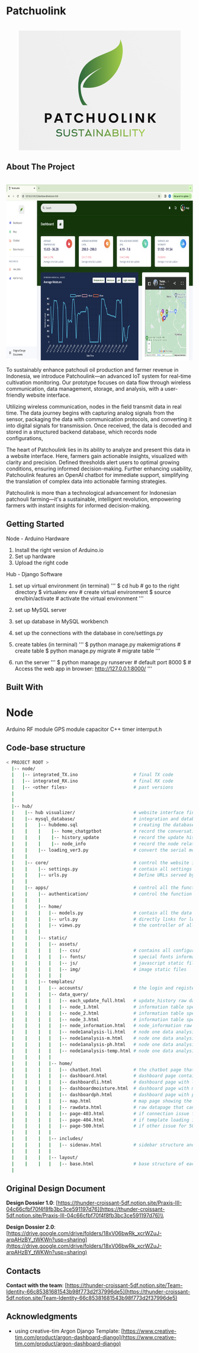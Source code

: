 # Patchuolink
<!-- PROJECT LOGO -->
<br />
<div align="center">
    <img src="hub/apps/static/assets/img/brand/patchoulink.png" alt="Logo" width="437" height="322">
  </a>
</div>


<!-- ABOUT THE PROJECT -->
## About The Project
<br />
<div align="center">
    <img src="hub/hub visualizer/website_dashboard_1.png" alt="Logo" width="756" height="473">
  </a>
</div>

To sustainably enhance patchouli oil production and farmer revenue in Indonesia, we introduce Patchoulink—an advanced IoT system for real-time cultivation monitoring. Our prototype focuses on data flow through wireless communication, data management, storage, and analysis, with a user-friendly website interface.

Utilizing wireless communication, nodes in the field transmit data in real time. The data journey begins with capturing analog signals from the sensor, packaging the data with communication protocols, and converting it into digital signals for transmission. Once received, the data is decoded and stored in a structured backend database, which records node configurations,  

The heart of Patchoulink lies in its ability to analyze and present this data in a website interface. Here, farmers gain actionable insights, visualized with clarity and precision. Defined thresholds alert users to optimal growing conditions, ensuring informed decision-making. Further enhancing usability, Patchoulink features an OpenAI chatbot for immediate support, simplifying the translation of complex data into actionable farming strategies.

Patchoulink is more than a technological advancement for Indonesian patchouli farming—it's a sustainable, intelligent revolution, empowering farmers with instant insights for informed decision-making.

## Getting Started
Node - Arduino Hardware
1. Install the right version of Arduino.io
2. Set up hardware
3. Upload the right code

Hub - Django Software
1. set up virtual environment (in terminal)
'''
$ cd hub                              # go to the right directory
$ virtualenv env                      # create virtual environment
$ source env/bin/activate             # activate the virtual environment
'''

2. set up MySQL server

3. set up database in MySQL workbench

4. set up the connections with the database in core/settings.py

5. create tables (in terminal)
'''
$ python manage.py makemigrations     # create table 
$ python manage.py migrate            # migrate table
'''

6. run the server
'''
$ python manage.py runserver          # default port 8000
$ # Access the web app in browser: http://127.0.0.1:8000/
'''


## Built With
# Node
Arduino
RF module
GPS module
capacitor
C++
timer
interrput.h


## Code-base structure
```bash
< PROJECT ROOT >
  |-- node/
  |   |-- integrated_TX.ino                     # final TX code
  |   |-- integrated_RX.ino                     # final RX code 
  |   |-- <other files>                         # past versions
  |
  |
  |-- hub/
  |    |-- hub visualizer/                      # website interface final screenshots
  |    |-- mysql_database/                      # integration and database file
  |    |    |-- hubdemo.sql                     # creating the database
  |    |    |    |-- home_chatgptbot            # record the conversation with openai api chatbot
  |    |    |    |-- history_update             # record the update history for each round for all the nodes
  |    |    |    |-- node_info                  # record the node related information, like geographical 
  |    |    |-- loading_ver3.py                 # convert the serial monitor data in arduino to SQL database, with simple cleaning and query within
  |    |
  |    |-- core/                                # control the website in a whole serve as the high level controller
  |    |    |-- settings.py                     # contain all settings to connect with local database and basic settings for django webframe
  |    |    |-- urls.py                         # Define URLs served by all apps/nodes
  |    |
  |    |-- apps/                                # control all the functions embedded in the website
  |    |    |-- authentication/                 # control the function of for authentication, template default
  |    |    |
  |    |    |-- home/
  |    |    |   |-- models.py                   # contain all the data format converting from SQL database directly
  |    |    |   |-- urls.py                     # directly links for loading into different html template
  |    |    |   |-- views.py                    # the controller of all core pages, sending request, data query information, connecting with external api, and pagkage all information to each html template
  |    |    | 
  |    |    |-- static/
  |    |    |   |-- assets/
  |    |    |   |   |-- css/                    # contains all configurations for each page (shape, color, size...)
  |    |    |   |   |-- fonts/                  # special fonts information
  |    |    |   |   |-- js/                     # javascript static files
  |    |    |   |   |-- img/                    # image static files
  |    |    |   |   |
  |    |    |-- templates/
  |    |    |   |-- accounts/                   # the login and register page, default setting by the template
  |    |    |   |-- data_query/
  |    |    |   |   |-- each_update_full.html   # update_history raw data page
  |    |    |   |   |-- node_1.html             # information table specifically with node one
  |    |    |   |   |-- node_2.html             # information table specifically with node two
  |    |    |   |   |-- node_3.html             # information table specifically with node three
  |    |    |   |   |-- node_information.html   # node_information raw data page
  |    |    |   |   |-- node1analysis-li.html   # node one data analysis light intensity graph
  |    |    |   |   |-- node1analysis-m.html    # node one data analysis moisture graph
  |    |    |   |   |-- node1analysis-ph.html   # node one data analysis ph graph
  |    |    |   |   |-- node1analysis-temp.html # node one data analysis temperature graph
  |    |    |   |
  |    |    |   |-- home/
  |    |    |   |   |-- chatbot.html            # the chatbot page that supports instant communication
  |    |    |   |   |-- dashboard.html          # dashboard page contain all general performance
  |    |    |   |   |-- dashboardli.html        # dashboard page with light intensity graph
  |    |    |   |   |-- dashboardmoisture.html  # dashboard page with moisture graph
  |    |    |   |   |-- dashboardph.html        # dashboard page with ph graph
  |    |    |   |   |-- map.html                # map page showing the geographical position of each node
  |    |    |   |   |-- rawdata.html            # raw datapage that can link to different raw data
  |    |    |   |   |-- page-403.html           # if connection issue for 403 error page, default template setting
  |    |    |   |   |-- page-404.html           # if template loading issue for 404 error page, default template setting
  |    |    |   |   |-- page-500.html           # if other issue for 500 error page, default template setting
  |    |    |   |
  |    |    |   |-- includes/
  |    |    |   |   |-- sidenav.html            # sidebar structure and configuration there
  |    |    |   |
  |    |    |   |-- layout/
  |    |    |   |   |-- base.html               # base structure of each page, default template
  |
```

## Original Design Document
**Design Dossier 1.0**: [https://thunder-croissant-5df.notion.site/Praxis-III-04c66cfbf70f4f8fb3bc3ce591197d76](https://thunder-croissant-5df.notion.site/Praxis-III-04c66cfbf70f4f8fb3bc3ce591197d76)\\

**Design Dossier 2.0**: [https://drive.google.com/drive/folders/18xV06bwRk_xcrWZuJ-arpAHzBY_tWKWn?usp=sharing](https://drive.google.com/drive/folders/18xV06bwRk_xcrWZuJ-arpAHzBY_tWKWn?usp=sharing)

## Contacts
**Contact with the team**: [https://thunder-croissant-5df.notion.site/Team-Identity-66c85381681543b98f773d2f37996de5](https://thunder-croissant-5df.notion.site/Team-Identity-66c85381681543b98f773d2f37996de5)

## Acknowledgments
* using creative-tim Argon Django Template: [https://www.creative-tim.com/product/argon-dashboard-django](https://www.creative-tim.com/product/argon-dashboard-django)



